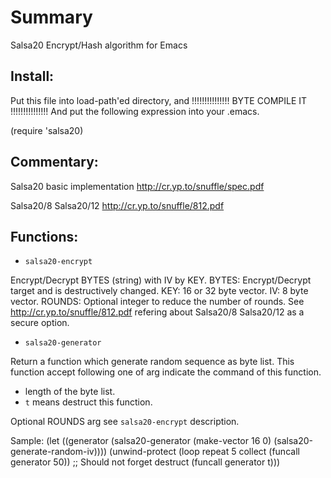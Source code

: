 Summary
========

Salsa20 Encrypt/Hash algorithm for Emacs

## Install:

Put this file into load-path'ed directory, and
!!!!!!!!!!!!!!! BYTE COMPILE IT !!!!!!!!!!!!!!!
And put the following expression into your .emacs.

(require 'salsa20)

## Commentary:

Salsa20 basic implementation
http://cr.yp.to/snuffle/spec.pdf

Salsa20/8 Salsa20/12
http://cr.yp.to/snuffle/812.pdf

## Functions:

* `salsa20-encrypt`

 Encrypt/Decrypt BYTES (string) with IV by KEY.
 BYTES: Encrypt/Decrypt target and is destructively changed.
 KEY: 16 or 32 byte vector.
 IV: 8 byte vector.
 ROUNDS: Optional integer to reduce the number of rounds.
   See http://cr.yp.to/snuffle/812.pdf refering about Salsa20/8 Salsa20/12
   as a secure option.

* `salsa20-generator`

 Return a function which generate random sequence as byte list.
 This function accept following one of arg indicate the command of this function.
 
 * length of the byte list.
 * `t` means destruct this function.
 
 Optional ROUNDS arg see `salsa20-encrypt` description.
 
 Sample:
    (let ((generator (salsa20-generator (make-vector 16 0) (salsa20-generate-random-iv))))
      (unwind-protect
          (loop repeat 5
                collect (funcall generator 50))
        ;; Should not forget destruct
        (funcall generator t)))
